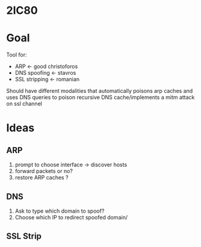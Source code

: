 # 2IC80

# Goal

Tool for:

- ARP <- good christoforos
- DNS spoofing <- stavros
- SSL stripping <- romanian

Should have different modalities that automatically poisons arp caches and uses DNS queries to poison recursive DNS cache/implements a mitm attack on ssl channel

# Ideas

## ARP

1. prompt to choose interface -> discover hosts
2. forward packets or no?
3. restore ARP caches ?

## DNS

1. Ask to type which domain to spoof?
2. Choose which IP to redirect spoofed domain/

## SSL Strip
